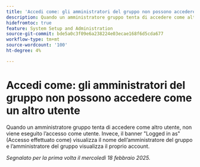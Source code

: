 ```yaml
---
title: 'Accedi come: gli amministratori del gruppo non possono accedere come un altro utente'
description: Quando un amministratore gruppo tenta di accedere come altro utente, non viene eseguito l’accesso come utente. Viene invece visualizzato il nome dell'amministratore del gruppo e l'amministratore del gruppo visualizza il proprio account.
hidefromtoc: true
feature: System Setup and Administration
source-git-commit: bde5a0c3f09e6a238224e03ecae168f6d5cda677
workflow-type: tm+mt
source-wordcount: '100'
ht-degree: 4%

---
```



# Accedi come: gli amministratori del gruppo non possono accedere come un altro utente

Quando un amministratore gruppo tenta di accedere come altro utente, non viene eseguito l’accesso come utente. Invece, il banner &quot;Logged in as&quot; (Accesso effettuato come) visualizza il nome dell’amministratore del gruppo e l’amministratore del gruppo visualizza il proprio account.

_Segnalato per la prima volta il mercoledì 18 febbraio 2025._
